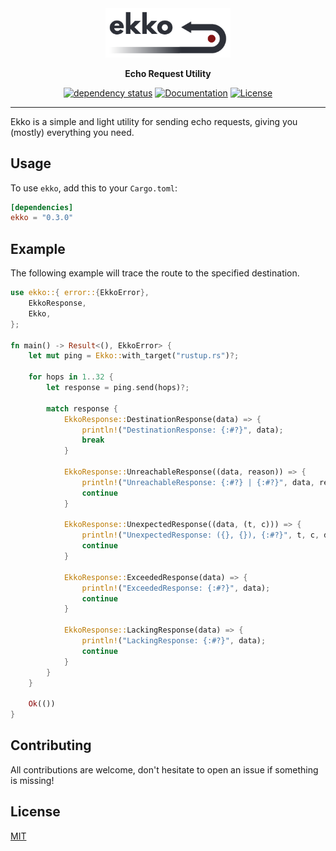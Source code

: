 <div align="center">

<img width="200" src="https://raw.githubusercontent.com/dev-bio/Ekko/master/media/ekko.png" alt="Ekko - Echo Request Utility"/>

__Echo Request Utility__

[![dependency status](https://deps.rs/crate/ekko/0.3.0/status.svg)](https://deps.rs/crate/ekko/0.3.0)
[![Documentation](https://docs.rs/ekko/badge.svg)](https://docs.rs/ekko)
[![License](https://img.shields.io/crates/l/ekko.svg)](https://choosealicense.com/licenses/mit/)

</div>

---

Ekko is a simple and light utility for sending echo requests, giving you (mostly) everything you need.

## Usage
To use `ekko`, add this to your `Cargo.toml`:

```toml
[dependencies]
ekko = "0.3.0"
```

## Example
The following example will trace the route to the specified destination.
```rust
use ekko::{ error::{EkkoError},
    EkkoResponse,
    Ekko,
};
 
fn main() -> Result<(), EkkoError> {
    let mut ping = Ekko::with_target("rustup.rs")?;
    
    for hops in 1..32 {
        let response = ping.send(hops)?;
 
        match response {
            EkkoResponse::DestinationResponse(data) => {
                println!("DestinationResponse: {:#?}", data);
                break
            }
            
            EkkoResponse::UnreachableResponse((data, reason)) => {
                println!("UnreachableResponse: {:#?} | {:#?}", data, reason);
                continue
            }
            
            EkkoResponse::UnexpectedResponse((data, (t, c))) => {
                println!("UnexpectedResponse: ({}, {}), {:#?}", t, c, data);
                continue
            }
            
            EkkoResponse::ExceededResponse(data) => {
                println!("ExceededResponse: {:#?}", data);
                continue
            }
            
            EkkoResponse::LackingResponse(data) => {
                println!("LackingResponse: {:#?}", data);
                continue
            }
        }
    }
    
    Ok(())
}
```

## Contributing
All contributions are welcome, don't hesitate to open an issue if something is missing!

## License
[MIT](https://choosealicense.com/licenses/mit/)
